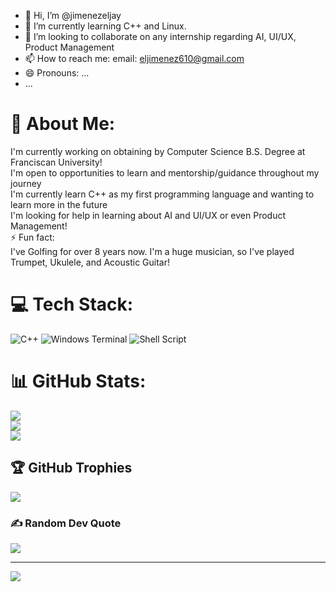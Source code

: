 - 👋 Hi, I’m @jimenezeljay
- 🌱 I’m currently learning C++ and Linux.
- 💞️ I’m looking to collaborate on any internship regarding AI, UI/UX, Product Management
- 📫 How to reach me: email: eljimenez610@gmail.com
- 😄 Pronouns: ...
-  ...

# 💫 About Me:
I'm currently working on obtaining by Computer Science B.S. Degree at Franciscan University!<br>I'm open to opportunities to learn and mentorship/guidance throughout my journey<br>I'm currently learn C++ as my first programming language and wanting to learn more in the future<br>I'm looking for help in learning about AI and UI/UX or even Product Management! <br>⚡ Fun fact:<br>I've Golfing for over 8 years now. I'm a huge musician, so I've played Trumpet, Ukulele, and Acoustic Guitar!


# 💻 Tech Stack:
![C++](https://img.shields.io/badge/c++-%2300599C.svg?style=for-the-badge&logo=c%2B%2B&logoColor=white) ![Windows Terminal](https://img.shields.io/badge/Windows%20Terminal-%234D4D4D.svg?style=for-the-badge&logo=windows-terminal&logoColor=white) ![Shell Script](https://img.shields.io/badge/shell_script-%23121011.svg?style=for-the-badge&logo=gnu-bash&logoColor=white)
# 📊 GitHub Stats:
![](https://github-readme-stats.vercel.app/api?username=jimenezeljay&theme=dark&hide_border=false&include_all_commits=false&count_private=false)<br/>
![](https://github-readme-streak-stats.herokuapp.com/?user=jimenezeljay&theme=dark&hide_border=false)<br/>
![](https://github-readme-stats.vercel.app/api/top-langs/?username=jimenezeljay&theme=dark&hide_border=false&include_all_commits=false&count_private=false&layout=compact)

## 🏆 GitHub Trophies
![](https://github-profile-trophy.vercel.app/?username=jimenezeljay&theme=radical&no-frame=false&no-bg=true&margin-w=4)

### ✍️ Random Dev Quote
![](https://quotes-github-readme.vercel.app/api?type=horizontal&theme=radical)

---
[![](https://visitcount.itsvg.in/api?id=jimenezeljay&icon=0&color=0)](https://visitcount.itsvg.in)

<!-- Proudly created with GPRM ( https://gprm.itsvg.in ) -->
